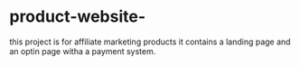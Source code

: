 # product-website-
this project is for affiliate marketing products
it contains a landing page and an optin page witha a payment system. 
